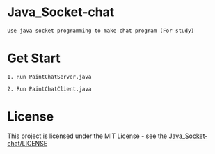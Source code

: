 # Java_Socket-chat
    Use java socket programming to make chat program (For study)
# Get Start
    1. Run PaintChatServer.java
    
    2. Run PaintChatClient.java
# License
This project is licensed under the MIT License - see the [Java_Socket-chat/LICENSE](LICENSE)
